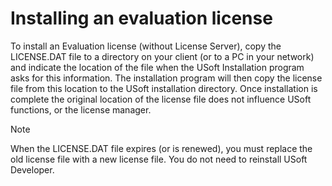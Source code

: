 # Installing an evaluation license

To install an Evaluation license (without License Server), copy the LICENSE.DAT file to a directory on your client (or to a PC in your network) and indicate the location of the file when the USoft Installation program asks for this information. The installation program will then copy the license file from this location to the USoft installation directory. Once installation is complete the original location of the license file does not influence USoft functions, or the license manager.

> [!NOTE]
> When the LICENSE.DAT file expires (or is renewed), you must replace the old license file with a new license file. You do not need to reinstall USoft Developer.